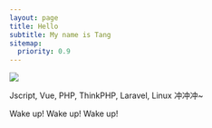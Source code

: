 ```yaml
---
layout: page
title: Hello
subtitle: My name is Tang
sitemap:
  priority: 0.9
---
```


<img src="{{ '/assets/img/helloworld.jpg' | prepend: site.baseurl }}" id="about-img">

<div id="describe-text">
	<p>Jscript, Vue, PHP, ThinkPHP, Laravel, Linux 冲冲冲~</p>
	<p>Wake up! Wake up! Wake up!<!--<strong> <a href="https://github.com/knhash/Pudhina"> repository</a> </strong>--></p>
</div>